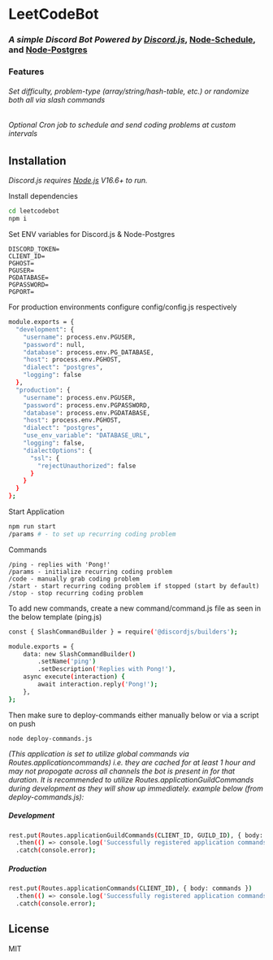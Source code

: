 # LeetCodeBot
### _A simple Discord Bot Powered by [Discord.js]_, [Node-Schedule], and [Node-Postgres]

### Features
###### Set difficulty, problem-type (array/string/hash-table, etc.) or randomize both all via slash commands
###### Optional Cron job to schedule and send coding problems at custom intervals



## Installation

_Discord.js requires [Node.js](https://nodejs.org/) V16.6+ to run._

Install dependencies

```sh
cd leetcodebot
npm i
```
Set ENV variables for Discord.js & Node-Postgres
```
DISCORD_TOKEN=
CLIENT_ID=
PGHOST=
PGUSER=
PGDATABASE=
PGPASSWORD=
PGPORT=
```
For production environments configure config/config.js respectively

```sh
module.exports = {
  "development": {
    "username": process.env.PGUSER,
    "password": null,
    "database": process.env.PG_DATABASE,
    "host": process.env.PGHOST,
    "dialect": "postgres",
    "logging": false
  },
  "production": {
    "username": process.env.PGUSER,
    "password": process.env.PGPASSWORD,
    "database": process.env.PGDATABASE,
    "host": process.env.PGHOST,
    "dialect": "postgres",
    "use_env_variable": "DATABASE_URL",
    "logging": false,
    "dialectOptions": {
      "ssl": {
        "rejectUnauthorized": false
      }
    }
  }
};
```

Start Application
```sh
npm run start
/params # - to set up recurring coding problem
```

Commands
```
/ping - replies with 'Pong!'
/params - initialize recurring coding problem
/code - manually grab coding problem
/start - start recurring coding problem if stopped (start by default)
/stop - stop recurring coding problem
```

To add new commands, create a new command/command.js file as seen in the below template (ping.js)
```sh
const { SlashCommandBuilder } = require('@discordjs/builders');

module.exports = {
	data: new SlashCommandBuilder()
		.setName('ping')
		.setDescription('Replies with Pong!'),
	async execute(interaction) {
		await interaction.reply('Pong!');
	},
};
```
Then make sure to deploy-commands either manually below or via a script on push
```
node deploy-commands.js
```
_(This application is set to utilize global commands via Routes.applicationcommands) i.e. they are cached for at least 1 hour and may not propogate across all channels the bot is present in for that duration. It is recommended to utilize Routes.applicationGuildCommands during development as they will show up immediately. example below (from deploy-commands.js):_

##### Development
```sh
rest.put(Routes.applicationGuildCommands(CLIENT_ID, GUILD_ID), { body: commands })
  .then(() => console.log('Successfully registered application commands.'))
  .catch(console.error);
```
##### Production
```sh
rest.put(Routes.applicationCommands(CLIENT_ID), { body: commands })
  .then(() => console.log('Successfully registered application commands.'))
  .catch(console.error);
```
## License

MIT

[discord.js]: <https://www.npmjs.com/package/discord.js>
[node-schedule]: <https://www.npmjs.com/package/node-schedule>
[node-postgres]: <https://www.npmjs.com/package/pg>
   